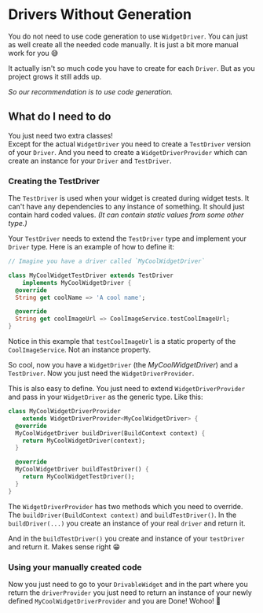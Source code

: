 # Drivers Without Generation

You do not need to use code generation to use `WidgetDriver`. You can just as well create all
the needed code manually. It is just a bit more manual work for you 😅

It actually isn't so much code you have to create for each `Driver`. But as you project grows it still adds up.

*So our recommendation is to use code generation.*

## What do I need to do

You just need two extra classes!  
Except for the actual `WidgetDriver` you need to create a `TestDriver` version of your `Driver`. 
And you need to create a `WidgetDriverProvider` which can create an instance for your `Driver` and `TestDriver`.

### Creating the TestDriver

The `TestDriver` is used when your widget is created during widget tests. It can't have any dependencies to any instance of something. It should just contain hard coded values. *(It can contain static values from some other type.)*

Your `TestDriver` needs to extend the `TestDriver` type and implement your `Driver` type. Here is an example of how to define it:

```dart
// Imagine you have a driver called `MyCoolWidgetDriver`

class MyCoolWidgetTestDriver extends TestDriver
    implements MyCoolWidgetDriver {
  @override
  String get coolName => 'A cool name';

  @override
  String get coolImageUrl => CoolImageService.testCoolImageUrl;
}
```

Notice in this example that `testCoolImageUrl` is a static property of the `CoolImageService`. Not an instance property.

So cool, now you have a `WidgetDriver` (the *MyCoolWidgetDriver*) and a `TestDriver`. Now you just need the `WidgetDriverProvider`.

This is also easy to define. You just need to extend `WidgetDriverProvider` and pass in your `WidgetDriver` as the generic type. Like this:

```dart
class MyCoolWidgetDriverProvider
    extends WidgetDriverProvider<MyCoolWidgetDriver> {
  @override
  MyCoolWidgetDriver buildDriver(BuildContext context) {
    return MyCoolWidgetDriver(context);
  }

  @override
  MyCoolWidgetDriver buildTestDriver() {
    return MyCoolWidgetTestDriver();
  }
}
```

The `WidgetDriverProvider` has two methods which you need to override. The `buildDriver(BuildContext context)` and `buildTestDriver()`. In the `buildDriver(...)` you create an instance of your real `driver` and return it.

And in the `buildTestDriver()` you create and instance of your `testDriver` and return it. Makes sense right 😁

### Using your manually created code

Now you just need to go to your `DrivableWidget` and in the part where you return the `driverProvider` you just need to return an instance of your newly defined `MyCoolWidgetDriverProvider` and you are Done! Wohoo! 🥳
